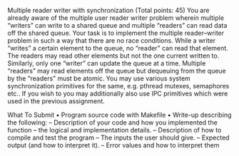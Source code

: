  Multiple reader writer with synchronization
(Total points: 45)
You are already aware of the multiple user reader writer problem wherein multiple “writers” can write to a shared queue and multiple “readers” can read
data off the shared queue. Your task is to implement the multiple reader–writer
problem in such a way that there are no race conditions. While a writer “writes”
a certain element to the queue, no “reader” can read that element. The readers
may read other elements but not the one current written to. Similarly, only one
“writer” can update the queue at a time. Multiple “readers” may read elements
off the queue but dequeuing from the queue by the “readers” must be atomic.
You may use various system synchronization primitives for the same, e.g.
pthread mutexes, semaphores etc.. If you wish to you may additionally also
use IPC primitives which were used in the previous assignment.

What To Submit
• Program source code with Makefile
• Write-up describing the following:
– Description of your code and how you implemented the function –
the logical and implementation details.
– Description of how to compile and test the program
– The inputs the user should give.
– Expected output (and how to interpret it).
– Error values and how to interpret them

